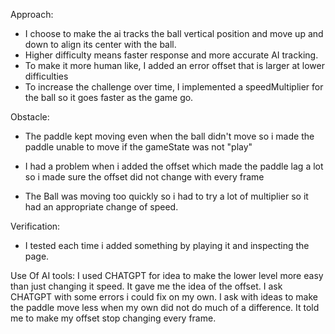 Approach:

- I choose to make the ai tracks the ball vertical position and move up and down to align its center with the ball.
- Higher difficulty means faster response and more accurate AI tracking.
- To make it more human like, I added an error offset that is larger at lower difficulties
- To increase the challenge over time, I implemented a speedMultiplier for the ball so it goes faster as the game go.

Obstacle:

- The paddle kept moving even when the ball didn't move so i made the paddle unable to move if the gameState was not "play"

* I had a problem when i added the offset which made the paddle lag a lot so i made sure the offset did not change with every frame

- The Ball was moving too quickly so i had to try a lot of multiplier so it had an appropriate change of speed.

Verification:

- I tested each time i added something by playing it and inspecting the page.

Use Of AI tools:
I used CHATGPT for idea to make the lower level more easy than just changing it speed. It gave me the idea of the offset.
I ask CHATGPT with some errors i could fix on my own.
I ask with ideas to make the paddle move less when my own did not do much of a difference.
It told me to make my offset stop changing every frame.
